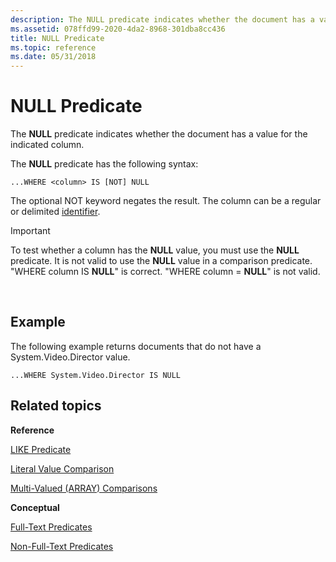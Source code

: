 ```yaml
---
description: The NULL predicate indicates whether the document has a value for the indicated column.
ms.assetid: 078ffd99-2020-4da2-8968-301dba8cc436
title: NULL Predicate
ms.topic: reference
ms.date: 05/31/2018
---
```


# NULL Predicate

The **NULL** predicate indicates whether the document has a value for the indicated column.

The **NULL** predicate has the following syntax:


```
...WHERE <column> IS [NOT] NULL
```



The optional NOT keyword negates the result. The column can be a regular or delimited [identifier](-search-sql-identifiers.md).

> [!IMPORTANT]
> To test whether a column has the **NULL** value, you must use the **NULL** predicate. It is not valid to use the **NULL** value in a comparison predicate. "WHERE column IS **NULL**" is correct. "WHERE column = **NULL**" is not valid.

 

## Example

The following example returns documents that do not have a System.Video.Director value.


```
...WHERE System.Video.Director IS NULL
```



## Related topics

<dl> <dt>

**Reference**
</dt> <dt>

[LIKE Predicate](-search-sql-like.md)
</dt> <dt>

[Literal Value Comparison](-search-sql-literalvaluecomparison.md)
</dt> <dt>

[Multi-Valued (ARRAY) Comparisons](-search-sql-multivaluedcomparisons.md)
</dt> <dt>

**Conceptual**
</dt> <dt>

[Full-Text Predicates](-search-sql-fulltextpredicates.md)
</dt> <dt>

[Non-Full-Text Predicates](-search-sql-nonfulltextpredicates.md)
</dt> </dl>

 

 



